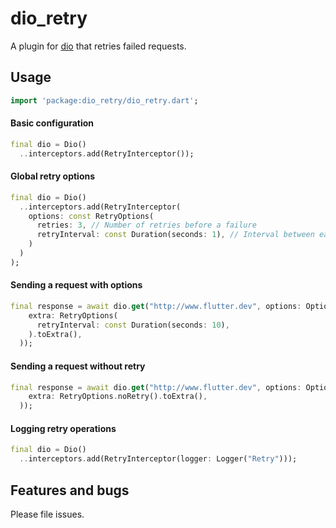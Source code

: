 # dio_retry

A plugin for [dio](https://pub.dev/packages/dio) that retries failed requests.

## Usage

```dart
import 'package:dio_retry/dio_retry.dart';
```

#### Basic configuration

```dart
final dio = Dio()
  ..interceptors.add(RetryInterceptor());
```

#### Global retry options

```dart
final dio = Dio()
  ..interceptors.add(RetryInterceptor(
    options: const RetryOptions(
      retries: 3, // Number of retries before a failure
      retryInterval: const Duration(seconds: 1), // Interval between each retry
    )
  )
);
```

#### Sending a request with options

```dart
final response = await dio.get("http://www.flutter.dev", options: Options(
    extra: RetryOptions(
      retryInterval: const Duration(seconds: 10),
    ).toExtra(),
  ));
```


#### Sending a request without retry

```dart
final response = await dio.get("http://www.flutter.dev", options: Options(
    extra: RetryOptions.noRetry().toExtra(),
  ));
```

#### Logging retry operations

```dart
final dio = Dio()
  ..interceptors.add(RetryInterceptor(logger: Logger("Retry")));
```

## Features and bugs

Please file issues.
